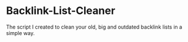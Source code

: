 # Backlink-List-Cleaner
The script I created to clean your old, big and outdated backlink lists in a simple way.
